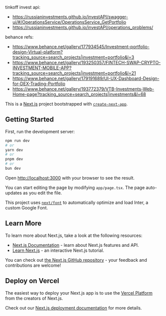 tinkoff invest api:
- https://russianinvestments.github.io/investAPI/swagger-ui/#/OperationsService/OperationsService_GetPortfolio
- https://russianinvestments.github.io/investAPI/operations_problems/

behance refs:
- https://www.behance.net/gallery/177934545/Investment-portfolio-design-Virtual-platform?tracking_source=search_projects|investment+portfolio&l=3
- https://www.behance.net/gallery/193250357/FINTECH-SWAP-CRYPTO-INVESTMENT-MOBILE-APP?tracking_source=search_projects|investment+portfolio&l=21
- https://www.behance.net/gallery/179191689/UI-UX-Dashboard-Design-for-DEX-Trading-Portfolio
- https://www.behance.net/gallery/193772379/VTB-Investments-Web-Home-page?tracking_source=search_projects|investments&l=68

This is a [Next.js](https://nextjs.org/) project bootstrapped with [`create-next-app`](https://github.com/vercel/next.js/tree/canary/packages/create-next-app).

## Getting Started

First, run the development server:

```bash
npm run dev
# or
yarn dev
# or
pnpm dev
# or
bun dev
```

Open [http://localhost:3000](http://localhost:3000) with your browser to see the result.

You can start editing the page by modifying `app/page.tsx`. The page auto-updates as you edit the file.

This project uses [`next/font`](https://nextjs.org/docs/basic-features/font-optimization) to automatically optimize and load Inter, a custom Google Font.

## Learn More

To learn more about Next.js, take a look at the following resources:

- [Next.js Documentation](https://nextjs.org/docs) - learn about Next.js features and API.
- [Learn Next.js](https://nextjs.org/learn) - an interactive Next.js tutorial.

You can check out [the Next.js GitHub repository](https://github.com/vercel/next.js/) - your feedback and contributions are welcome!

## Deploy on Vercel

The easiest way to deploy your Next.js app is to use the [Vercel Platform](https://vercel.com/new?utm_medium=default-template&filter=next.js&utm_source=create-next-app&utm_campaign=create-next-app-readme) from the creators of Next.js.

Check out our [Next.js deployment documentation](https://nextjs.org/docs/deployment) for more details.
